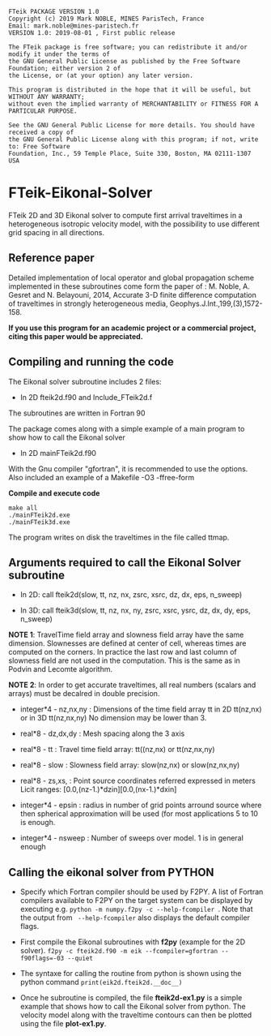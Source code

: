  
    FTeik PACKAGE VERSION 1.0
    Copyright (c) 2019 Mark NOBLE, MINES ParisTech, France
    Email: mark.noble@mines-paristech.fr
    VERSION 1.0: 2019-08-01 , First public release 
 
    The FTeik package is free software; you can redistribute it and/or modify it under the terms of
    the GNU General Public License as published by the Free Software Foundation; either version 2 of
    the License, or (at your option) any later version.
    
    This program is distributed in the hope that it will be useful, but WITHOUT ANY WARRANTY;
    without even the implied warranty of MERCHANTABILITY or FITNESS FOR A PARTICULAR PURPOSE.
    
    See the GNU General Public License for more details. You should have received a copy of
    the GNU General Public License along with this program; if not, write to: Free Software
    Foundation, Inc., 59 Temple Place, Suite 330, Boston, MA 02111-1307 USA

# FTeik-Eikonal-Solver

FTeik 2D and 3D Eikonal solver to compute first arrival traveltimes in a heterogeneous isotropic velocity model, with the possibility to use different grid spacing in all directions.

## Reference paper
Detailed implementation of local operator and global propagation scheme implemented in these subroutines come form the paper of : M. Noble, A. Gesret and N. Belayouni, 2014, Accurate 3-D finite difference computation of traveltimes in strongly heterogeneous media, Geophys.J.Int.,199,(3),1572-158.

**If you use this program for an academic project or a commercial project, citing this paper would be appreciated.**

## Compiling and running the code

The Eikonal solver subroutine includes 2 files:
- In 2D fteik2d.f90 and Include_FTeik2d.f

The subroutines are written in Fortran 90

The package comes along with a simple example of a main program to show how to call the Eikonal solver
- In 2D mainFTeik2d.f90

With the Gnu compiler "gfortran", it is recommended to use the options. Also included an example of a Makefile
  -O3 -ffree-form
  
  **Compile and execute code**
  
 ```console
 make all
 ./mainFTeik2d.exe
 ./mainFTeik3d.exe
 ```
 The program writes on disk the traveltimes in the file called ttmap.

## Arguments required to call the Eikonal Solver subroutine

 - In 2D: call fteik2d(slow, tt, nz, nx, zsrc, xsrc, dz, dx, eps, n_sweep)
 
 - In 3D: call fteik3d(slow, tt, nz, nx, ny, zsrc, xsrc, ysrc, dz, dx, dy, eps, n_sweep)
 
 **NOTE 1**: TravelTime field array and slowness field array have the same
           dimension. Slownesses are defined at center of cell, whereas times
           are computed on the corners. In practice the last row and last
           column of slowness field are not used in the computation. This is
           the same as in Podvin and Lecomte algorithm.

 **NOTE 2**: In order to get accurate traveltimes, all real numbers (scalars and arrays)
           must be decalred in double precision.

- integer*4 - nz,nx,ny : Dimensions of the time field array tt
                      in 2D tt(nz,nx) or in 3D tt(nz,nx,ny)
                      No dimension may be lower than 3.

 - real*8    - dz,dx,dy : Mesh spacing along the 3 axis

 - real*8    - tt       : Travel time field array: tt((nz,nx) or tt(nz,nx,ny)

 - real*8    - slow     : Slowness field array: slow(nz,nx) or slow(nz,nx,ny)

 - real*8    - zs,xs, : Point source coordinates referred expressed in meters
                    Licit ranges: [0.0,(nz-1.)*dzin][0.0,(nx-1.)*dxin]

 - integer*4 - epsin : radius in number of grid points arround source where then
                   spherical approximation will be used (for most applications
                   5 to 10 is enough.

 - integer*4 - nsweep : Number of sweeps over model. 1 is in general enough
 
 
## Calling the eikonal solver from PYTHON

- Specify which Fortran compiler should be used by F2PY. A list of Fortran compilers available to F2PY on the target system can be displayed by executing e.g. ```python -m numpy.f2py -c --help-fcompiler ```. Note that the output from ``` --help-fcompiler``` also displays the default compiler flags.

- First compile the Eikonal subroutines with **f2py** (example for the 2D solver).
```f2py -c fteik2d.f90 -m eik --fcompiler=gfortran --f90flags=-03 --quiet```

- The syntaxe for calling the routine from python is shown using the python command ```print(eik2d.fteik2d.__doc__)```

- Once he subroutine is compiled, the file **fteik2d-ex1.py** is a simple example that shows how to call the Eikonal solver from python. The velocity model along with the traveltime contours can then be plotted using the file **plot-ex1.py**.


 

